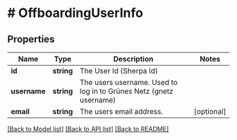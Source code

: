 # # OffboardingUserInfo

## Properties

Name | Type | Description | Notes
------------ | ------------- | ------------- | -------------
**id** | **string** | The User Id (Sherpa Id) |
**username** | **string** | The users username. Used to log in to Grünes Netz (gnetz username) |
**email** | **string** | The users email address. | [optional]

[[Back to Model list]](../../README.md#models) [[Back to API list]](../../README.md#endpoints) [[Back to README]](../../README.md)
